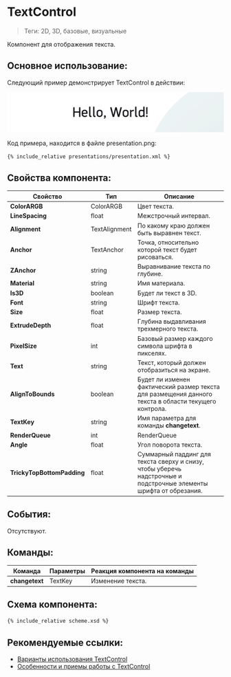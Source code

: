 # TextControl
> Теги: 2D, 3D, базовые, визуальные

Компонент для отображения текста.

## Основное использование:

Следующий пример демонстрирует TextControl в действии:

![TextControl](screenshots/presentation.png)

Код примера, находится в файле presentation.png: 

```xml
{% include_relative presentations/presentation.xml %}
```

## Свойства компонента:

| **Свойство**               | **Тип**       | **Описание**                             |
| -------------------------- | ------------- | ---------------------------------------- |
| **ColorARGB**              | ColorARGB     | Цвет текста.                             |
| **LineSpacing**            | float         | Межстрочный интервал.                    |
| **Alignment**              | TextAlignment | По какому краю должен быть выравнен текст. |
| **Anchor**                 | TextAnchor    | Точка, относительно которой текст будет рисоваться. |
| **ZAnchor**                | string        | Выравнивание текста по глубине.          |
| **Material**               | string        | Имя материала.                           |
| **Is3D**                   | boolean       | Будет ли текст в 3D.                     |
| **Font**                   | string        | Шрифт текста.                            |
| **Size**                   | float         | Размер текста.                           |
| **ExtrudeDepth**           | float         | Глубина выдавливания трехмерного текста. |
| **PixelSize**              | int           | Базовый размер каждого символа шрифта в пикселях. |
| **Text**                   | string        | Текст, который должен отобразиться на экране. |
| **AlignToBounds**          | boolean       | Будет ли изменен фактический размер текста для размещения данного текста в области текущего контрола. |
| **TextKey**                | string        | Имя параметра для команды **changetext**. |
| **RenderQueue**            | int           | RenderQueue                              |
| **Angle**                  | float         | Угол поворота текста.                    |
| **TrickyTopBottomPadding** | float         | Суммарный паддинг для текста сверху и снизу, чтобы уберечь надстрочные и подстрочные элементы шрифта от обрезания. |

## События:

Отсутствуют.

## Команды:

| **Команда**    | **Параметры** | **Реакция компонента на команды** |
| -------------- | ------------- | --------------------------------- |
| **changetext** | TextKey       | Изменение текста.                 |

## Схема компонента:

```xml 
{% include_relative scheme.xsd %}
```

## Рекомендуемые ссылки:

* [Варианты использования TextControl](presentations.md)
* [Особенности и приемы работы с TextControl](hints.md)


